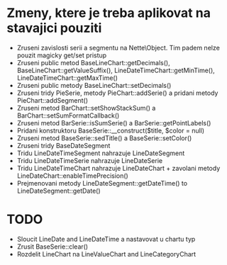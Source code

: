 # Zmeny, ktere je treba aplikovat na stavajici pouziti

 * Zruseni zavislosti serii a segmentu na Nette\Object. Tim padem nelze pouzit magicky get/set pristup
 * Zruseni public metod BaseLineChart::getDecimals(), BaseLineChart::getValueSuffix(), LineDateTimeChart::getMinTime(), LineDateTimeChart::getMaxTime()
 * Zruseni public metody BaseLineChart::setDecimals()
 * Zruseni tridy PieSerie, metody PieChart::addSerie() a pridani metody PieChart::addSegment()
 * Zruseni metod BarChart::setShowStackSum() a BarChart::setSumFormatCallback()
 * Zruseni metod BarSerie::isSumSerie() a BarSerie::getPointLabels()
 * Pridani konstruktoru BaseSerie::__construct($title, $color = null)
 * Zruseni metod BaseSerie::sedTitle() a BaseSerie::setColor()
 * Zruseni tridy BaseDateSegment
 * Tridu LineDateTimeSegment nahrazuje LineDateSegment
 * Tridu LineDateTimeSerie nahrazuje LineDateSerie
 * Tridu LineDateTimeChart nahrazuje LineDateChart + zavolani metody LineDateChart::enableTimePrecision()
 * Prejmenovani metody LineDateSegment::getDateTime() to LineDateSegment::getDate()

# TODO

 * Sloucit LineDate and LineDateTime a nastavovat u chartu typ
 * Zrusit BaseSerie::clear()
 * Rozdelit LineChart na LineValueChart and LineCategoryChart
